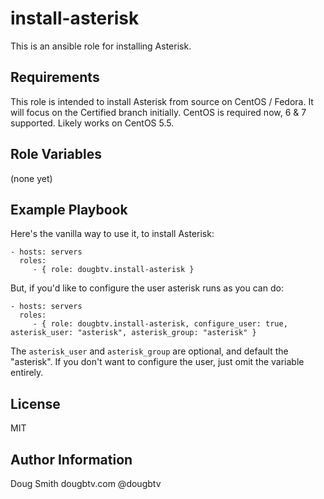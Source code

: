 install-asterisk
=========

This is an ansible role for installing Asterisk.

Requirements
------------

This role is intended to install Asterisk from source on CentOS / Fedora. It will focus on the Certified branch initially. CentOS is required now, 6 & 7 supported. Likely works on CentOS 5.5.

Role Variables
--------------

(none yet)

Example Playbook
----------------

Here's the vanilla way to use it, to install Asterisk:

    - hosts: servers
      roles:
         - { role: dougbtv.install-asterisk }

But, if you'd like to configure the user asterisk runs as you can do:

    - hosts: servers
      roles:
         - { role: dougbtv.install-asterisk, configure_user: true, asterisk_user: "asterisk", asterisk_group: "asterisk" }

The `asterisk_user` and `asterisk_group` are optional, and default the "asterisk". If you don't want to configure the user, just omit the variable entirely.

License
-------

MIT

Author Information
------------------

Doug Smith
dougbtv.com
@dougbtv
